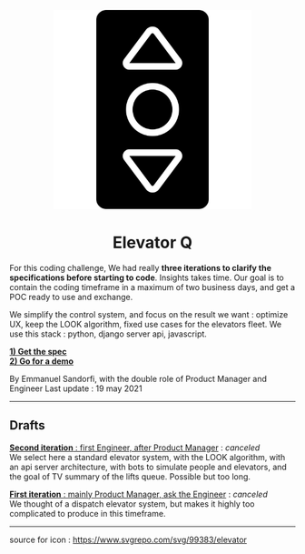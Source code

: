 <p align="center">
<img src="docs/images/elevator-svgrepo-com.svg" width="350" alt="Elevator Q">

<h1 align="center">Elevator Q</h1>
</p>

For this coding challenge, We had really **three iterations to clarify the specifications before starting to code**. Insights takes time. Our goal is to contain the coding timeframe in a maximum of two business days, and get a POC ready to use and exchange.

We simplify the control system, and focus on the result we want : optimize UX, keep the LOOK algorithm, fixed use cases for the elevators fleet. We use this stack : python, django server api, javascript.

**[1) Get the spec](docs/iter3/readme.md)**  
**[2) Go for a demo](http://elevatorq.herokuapp.com)**

By Emmanuel Sandorfi, with the double role of Product Manager and Engineer
Last update : 19 may 2021

---

## Drafts

[**Second iteration** : first Engineer, after Product Manager](docs/iter2/readme.md) : _canceled_  
We select here a standard elevator system, with the LOOK algorithm, with an api server architecture, with bots to simulate people and elevators, and the goal of TV summary of the lifts queue. Possible but too long.

[**First iteration** : mainly Product Manager, ask the Engineer](docs/iter1/readme.md) : _canceled_  
We thought of a dispatch elevator system, but makes it highly too complicated to produce in this timeframe.

---

source for icon : https://www.svgrepo.com/svg/99383/elevator
